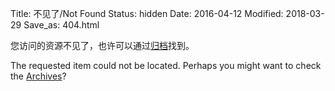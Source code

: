 Title: 不见了/Not Found
Status: hidden
Date: 2016-04-12
Modified: 2018-03-29
Save_as: 404.html

您访问的资源不见了，也许可以通过[归档]({filename}/archives.html)找到。

The requested item could not be located. Perhaps you might want to check the [Archives]({filename}/archives.html)?
